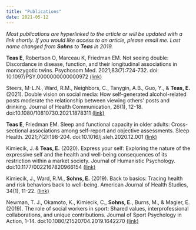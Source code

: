```yaml
---
title: "Publications"
date: 2021-05-12
---
```


*Most publications are hyperlinked to the article or will be updated with a link shortly. If you would like access to an article, please email me. Last name changed from **Sohns** to **Teas** in 2019.*

**Teas E**, Robertson O, Marceau K, Friedman EM. Not seeing double: Discordance in disease, function, and their longitudinal associations in monozygotic twins. Psychosom Med. 2021;83(7):724-732. doi: 10.1097/PSY.0000000000000972 [(link)](https://journals.lww.com/psychosomaticmedicine/Abstract/9000/Not_seeing_double__Discordance_in_disease,.98410.aspx)

Steers, M-L.N., Ward, R.M., Neighbors, C., Tanygin, A.B., Guo, Y., & **Teas, E.** (2021). Double vision on social media: How self-generated alcohol-related posts moderate the relationship between viewing others' posts and drinking. Journal of Health Communication, 26(1), 12-18. doi:10.1080/10810730.2021.1878311 [(link)](https://pubmed.ncbi.nlm.nih.gov/33587022/)

**Teas E**, Friedman EM. Sleep and functional capacity in older adults: Cross-sectional associations among self-report and objective assessments. Sleep Health. 2021;7(2):198-204. doi:10.1016/j.sleh.2020.12.001 [(link)](https://pubmed.ncbi.nlm.nih.gov/33541843/) 

Kimiecik, J. & **Teas, E.** (2020). Express your self: Exploring the nature of the expressive self and the health and well-being consequences of its restriction within a market society. Journal of Humanistic Psychology. doi:10.1177/0022167820966154 [(link)](https://journals.sagepub.com/doi/10.1177/0022167820966154) 

Kimiecik, J., Ward, R.M., **Sohns, E.** (2019). Back to basics: Tracing health and risk behaviors back to well-being. American Journal of Health Studies, 34(1), 11-22. [(link)](https://amjhealthstudies.com/index.php/ajhs/article/view/28)

Newman, T. J., Okamoto, K., Kimiecik, C., **Sohns, E.**, Burns, M., & Magier, E. (2019). The role of social workers in sport: Shared values, interprofessional collaborations, and unique contributions. Journal of Sport Psychology in Action, 1-14. doi:10.1080/21520704.2019.1642270 [(link)](https://www.tandfonline.com/doi/abs/10.1080/21520704.2019.1642270?journalCode=uspa20#:~:text=Through%20interprofessional%20collaborations%2C%20social%20workers,and%20uphold%20culturally%20competent%20practices)



